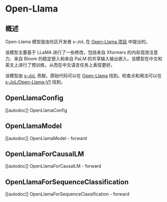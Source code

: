 <!--版权2023年HuggingFace团队保留所有权利。
根据 Apache 许可证第 2.0 版（“许可证”）获得许可；除非符合许可证的要求，否则您不得使用此文件。您可以在以下位置获取许可证的副本
http://www.apache.org/licenses/LICENSE-2.0
除非适用法律要求或书面同意，根据许可证分发的软件是按“原样”分发的，不附带任何形式的明示或暗示担保或条件。请参阅许可证中的特定语言，以了解权限和限制。an "AS IS" BASIS, WITHOUT WARRANTIES OR CONDITIONS OF ANY KIND, either express or implied. See the License for the
⚠️请注意，此文件是 Markdown 格式，但包含我们文档生成器（类似于 MDX）的特定语法，可能无法在您的 Markdown 查看器中正确渲染。
⚠️请注意，此文件是 Markdown 格式，但包含我们文档生成器（类似于 MDX）的特定语法，可能无法在您的 Markdown 查看器中正确渲染。⚠️请注意，此文件是 Markdown 格式，但包含我们文档生成器（类似于 MDX）的特定语法，可能无法在您的 Markdown 查看器中正确渲染。
-->
# Open-Llama

## 概述

Open-Llama 模型是由社区开发者 s-JoL 在 [Open-Llama 项目](https://github.com/s-JoL/Open-Llama) 中提出的。

该模型主要基于 LLaMA 进行了一些修改，包括来自 Xformers 的内存高效注意力、来自 Bloom 的稳定嵌入和来自 PaLM 的共享输入输出嵌入。该模型在中文和英文上进行了预训练，从而在中文语言任务上表现更好。

该模型由 [s-JoL](https://huggingface.co/s-JoL) 贡献。原始代码可以在 [Open-Llama](https://github.com/s-JoL/Open-Llama) 找到。检查点和用法可以在 [s-JoL/Open-Llama-V1](https://huggingface.co/s-JoL/Open-Llama-V1) 找到。

## OpenLlamaConfig

[[autodoc]] OpenLlamaConfig

## OpenLlamaModel

[[autodoc]] OpenLlamaModel
    - forward

## OpenLlamaForCausalLM

[[autodoc]] OpenLlamaForCausalLM
    - forward

## OpenLlamaForSequenceClassification

[[autodoc]] OpenLlamaForSequenceClassification
    - forward